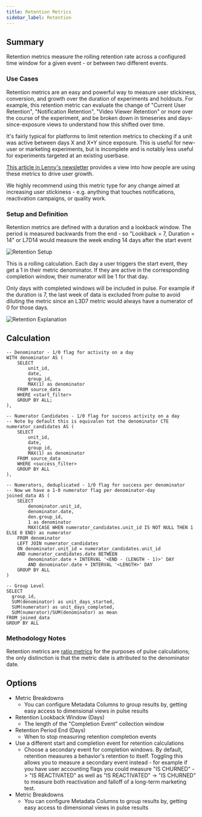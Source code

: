 ```yaml
---
title: Retention Metrics
sidebar_label: Retention
---
```


## Summary

Retention metrics measure the rolling retention rate across a configured time window for a given event - or between two different events.

### Use Cases

Retention metrics are an easy and powerful way to measure user stickiness, conversion, and growth over the duration of experiments and holdouts. For example, this retention metric can evaluate the change of "Current User Retention", "Notification Retention", "Video Viewer Retention" or more over the course of the experiment, and be broken down in timeseries and days-since-exposure views to understand how this shifted over time.

It's fairly typical for platforms to limit retention metrics to checking if a unit was active between days X and X+Y since exposure. This is useful for new-user or marketing experiments, but is incomplete and is notably less useful for experiments targeted at an existing userbase.

[This article in Lenny's newsletter](https://www.lennysnewsletter.com/p/how-duolingo-reignited-user-growth) provides a view into how people are using these metrics to drive user growth.

We highly recommend using this metric type for any change aimed at increasing user stickiness - e.g. anything that touches notifications, reactivation campaigns, or quality work.

### Setup and Definition

Retention metrics are defined with a duration and a lookback window. The period is measured backwards from the end - so "Lookback = 7, Duration = 14" or L7D14 would measure the week ending 14 days after the start event

![Retention Setup](https://github.com/user-attachments/assets/cce09282-0a9b-4218-b823-7416f03ef387)

This is a rolling calculation. Each day a user triggers the start event, they get a 1 in their metric denominator. If they are active in the corresponding completion window, their numerator will be 1 for that day.

Only days with completed windows will be included in pulse. For example if the duration is 7, the last week of data is excluded from pulse to avoid diluting the metric since an L3D7 metric would always have a numerator of 0 for those days.

![Retention Explanation](https://github.com/user-attachments/assets/2a9d8731-1c28-4c59-a0fe-3c1e7586c129)

## Calculation

```
-- Denominator - 1/0 flag for activity on a day
WITH denominator AS (
    SELECT
        unit_id,
        date,
        group_id,
        MAX(1) as denominator
    FROM source_data
    WHERE <start_filter>
    GROUP BY ALL;
),

-- Numerator Candidates - 1/0 flag for success activity on a day
-- Note by default this is equivalen tot the denominator CTE
numerator_candidates AS (
    SELECT
        unit_id,
        date,
        group_id,
        MAX(1) as denominator
    FROM source_data
    WHERE <success_filter>
    GROUP BY ALL
),

-- Numerators, deduplicated - 1/0 flag for success per denominator
-- Now we have a 1-0 numerator flag per denominator-day
joined_data AS (
    SELECT
        denominator.unit_id,
        denominator.date,
        den.group_id,
        1 as denominator
        MAX(CASE WHEN numerator_candidates.unit_id IS NOT NULL THEN 1 ELSE 0 END) as numerator
    FROM denominator
    LEFT JOIN numerator_candidates
    ON denominator.unit_id = numerator_candidates.unit_id
    AND numerator_candidates.date BETWEEN
        denominator.date + INTERVAL '<END - (LENGTH - 1)>' DAY
        AND denominator.date + INTERVAL '<LENGTH>' DAY
    GROUP BY ALL
)

-- Group Level
SELECT
  group_id,
  SUM(denominator) as unit_days_started,
  SUM(numerator) as unit_days_completed,
  SUM(numerator)/SUM(denominator) as mean
FROM joined_data
GROUP BY ALL
```

### Methodology Notes

Retention metrics are [ratio metrics](./ratio.md) for the purposes of pulse calculations; the only distinction is that the metric date is attributed to the denominator date.

## Options

- Metric Breakdowns
  - You can configure Metadata Columns to group results by, getting easy access to dimensional views in pulse results
- Retention Lookback Window (Days)
  - The length of the "Completion Event" collection window
- Retention Period End (Days)
  - When to stop measuring retention completion events
- Use a different start and completion event for retention calculations
  - Choose a secondary event for completion windows. By default, retention measures a behavior's retention to itself. Toggling this allows you to measure a secondary event instead - for example if you have user accounting flags you could measure "IS CHURNED" -> "IS REACTIVATED" as well as "IS REACTIVATED" -> "IS CHURNED" to measure both reactivation and falloff of a long-term marketing test.
- Metric Breakdowns
  - You can configure Metadata Columns to group results by, getting easy access to dimensional views in pulse results
